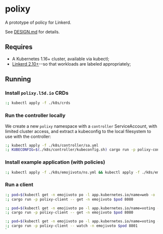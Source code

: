 # polixy

A prototype of policy for Linkerd.

See [DESIGN.md](./DESIGN.md) for details.

## Requires

* A Kubernetes 1.16+ cluster, available via kubectl;
* [Linkerd 2.10+](linkerd.io)--so that workloads are labeled appropriately;

## Running

### Install `polixy.l5d.io` CRDs

```sh
:; kubectl apply -f ./k8s/crds
```

### Run the controller locally

We create a new `polixy` namespace with a `controller` ServiceAccount, with
limited cluster access, and extract a kubeconfig to the local filesystem to use with the controller:

```sh
:; kubectl apply -f ./k8s/controller/sa.yml
:; KUBECONFIG=$(./k8s/controller/kubeconfig.sh) cargo run -p polixy-controller
```

### Install example application (with policies)

```sh
:; kubectl apply -f ./k8s/emojivoto/ns.yml && kubectl apply -f ./k8s/emojivoto
```

### Run a client

```sh
:; pod=$(kubectl get -n emojivoto po -l app.kubernetes.io/name=web -o 'jsonpath={.items[*].metadata.name}')
:; cargo run -p polixy-client -- get -n emojivoto $pod 8080
```

```sh
:; pod=$(kubectl get -n emojivoto po -l app.kubernetes.io/name=voting -o 'jsonpath={.items[*].metadata.name}')
:; cargo run -p polixy-client -- get -n emojivoto $pod 8080
```

```sh
:; pod=$(kubectl get -n emojivoto po -l app.kubernetes.io/name=voting -o 'jsonpath={.items[*].metadata.name}')
:; cargo run -p polixy-client -- watch -n emojivoto $pod 8801
`
